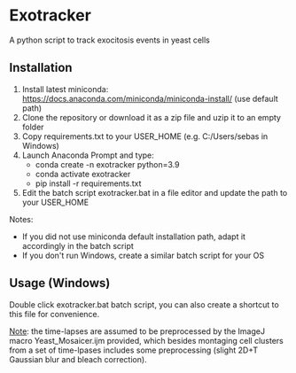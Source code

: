 # Exotracker
A python script to track exocitosis events in yeast cells

Installation
------------

1) Install latest miniconda: https://docs.anaconda.com/miniconda/miniconda-install/ (use default path)
2) Clone the repository or download it as a zip file and uzip it to an empty folder
3) Copy requirements.txt to your USER_HOME (e.g. C:/Users/sebas in Windows)
4) Launch Anaconda Prompt and type:
	* conda create -n exotracker python=3.9
	* conda activate exotracker
	* pip install -r requirements.txt
5) Edit the batch script exotracker.bat in a file editor and update the path to your USER_HOME
   
Notes:

- If you did not use miniconda default installation path, adapt it accordingly in the batch script
- If you don't run Windows, create a similar batch script for your OS

Usage (Windows)
---------------

Double click exotracker.bat batch script, you can also create a shortcut to this file for convenience.

<ins>Note</ins>: the time-lapses are assumed to be preprocessed by the ImageJ macro Yeast_Mosaicer.ijm provided, which besides montaging cell clusters from a set of time-lpases includes some preprocessing (slight 2D+T Gaussian blur and bleach correction).

